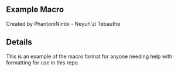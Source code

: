 ## Example Macro
Created by PhantomNimbi - Neyuh'zi Tebauthe

## Details

This is an example of the macro format for anyone needing help with formatting for use in this repo.

